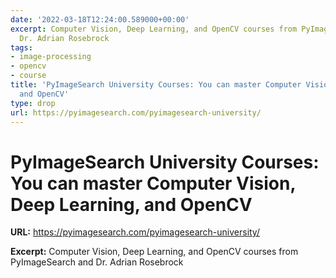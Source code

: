 ```yaml
---
date: '2022-03-18T12:24:00.589000+00:00'
excerpt: Computer Vision, Deep Learning, and OpenCV courses from PyImageSearch and
  Dr. Adrian Rosebrock
tags:
- image-processing
- opencv
- course
title: 'PyImageSearch University Courses: You can master Computer Vision, Deep Learning,
  and OpenCV'
type: drop
url: https://pyimagesearch.com/pyimagesearch-university/
---
```


# PyImageSearch University Courses: You can master Computer Vision, Deep Learning, and OpenCV

**URL:** https://pyimagesearch.com/pyimagesearch-university/

**Excerpt:** Computer Vision, Deep Learning, and OpenCV courses from PyImageSearch and Dr. Adrian Rosebrock
